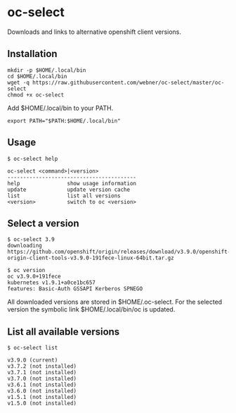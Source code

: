# oc-select
Downloads and links to alternative openshift client versions.

## Installation
```
mkdir -p $HOME/.local/bin
cd $HOME/.local/bin
wget -q https://raw.githubusercontent.com/webner/oc-select/master/oc-select
chmod +x oc-select
```

Add $HOME/.local/bin to your PATH.
```
export PATH="$PATH:$HOME/.local/bin"
```

## Usage

```
$ oc-select help

oc-select <command>|<version>
-----------------------------------------
help               show usage information
update             update version cache
list               list all versions
<version>          switch to oc <version>
```

## Select a version
```
$ oc-select 3.9
downloading https://github.com/openshift/origin/releases/download/v3.9.0/openshift-origin-client-tools-v3.9.0-191fece-linux-64bit.tar.gz

$ oc version
oc v3.9.0+191fece
kubernetes v1.9.1+a0ce1bc657
features: Basic-Auth GSSAPI Kerberos SPNEGO
```

All downloaded versions are stored in $HOME/.oc-select. For the selected version the symbolic link $HOME/.local/bin/oc is updated.

## List all available versions
```
$ oc-select list

v3.9.0 (current)
v3.7.2 (not installed)
v3.7.1 (not installed)
v3.7.0 (not installed)
v3.6.1 (not installed)
v3.6.0 (not installed)
v1.5.1 (not installed)
v1.5.0 (not installed)
```
